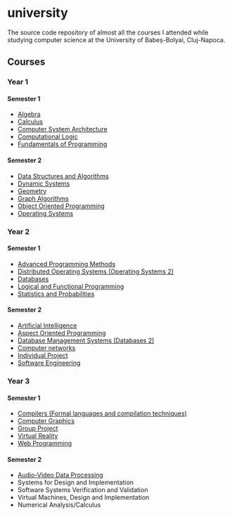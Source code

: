 university
==========
The source code repository of almost all the courses I attended while studying computer science at the University of Babeș-Bolyai, Cluj-Napoca.

## Courses

### Year 1
#### Semester 1
- [Algebra](/algebra/)
- [Calculus](/calculus/)
- [Computer System Architecture](/computer-architecture/)
- [Computational Logic](/computational-logic/)
- [Fundamentals of Programming](/fundamentals-of-programming/)

#### Semester 2
- [Data Structures and Algorithms](/data-structures-and-algorithms/)
- [Dynamic Systems](/dynamic-systems/)
- [Geometry](/geometry/)
- [Graph Algorithms](/graph-algorithms/)
- [Object Oriented Programming](/object-oriented-programming/)
- [Operating Systems](/operating-systems/)

### Year 2
#### Semester 1
- [Advanced Programming Methods](/advanced-programming-methods/)
- [Distributed Operating Systems (Operating Systems 2)](/distributed-operating-systems/)
- [Databases](/databases/)
- [Logical and Functional Programming](/logical-and-functional-programming/)
- [Statistics and Probabilities](/statistics-and-probabilities/)

#### Semester 2
- [Artificial Intelligence](/artificial-intelligence/)
- [Aspect Oriented Programming](/aspect-oriented-programming/)
- [Database Management Systems (Databases 2)](/databases-2/)
- [Computer networks](/computer-networks/)
- [Individual Project](/individual-project)
- [Software Engineering](/software-engineering/)

### Year 3
#### Semester 1
- [Compilers (Formal languages and compilation techniques)](/compilers/)
- [Computer Graphics](/computer-graphics/)
- [Group Project](/group-project/)
- [Virtual Reality](/virtual-reality)
- [Web Programming](/web-programming/)

#### Semester 2
- [Audio-Video Data Processing](/audio-video/)
- Systems for Design and Implementation
- Software Systems Verification and Validation
- Virtual Machines, Design and Implementation
- Numerical Analysis/Calculus
